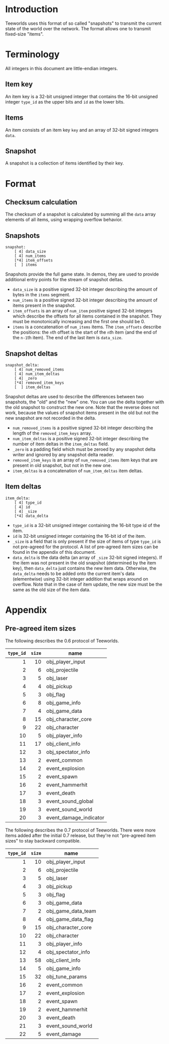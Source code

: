 Introduction
============

Teeworlds uses this format of so called "snapshots" to transmit the current
state of the world over the network. The format allows one to transmit
fixed-size "items".


Terminology
===========

All integers in this document are little-endian integers.


Item key
--------

An item key is a 32-bit unsigned integer that contains the 16-bit unsigned
integer `type_id` as the upper bits and `id` as the lower bits.


Items
-----

An item consists of an item key `key` and an array of 32-bit signed integers
`data`.


Snapshot
--------

A snapshot is a collection of items identified by their key.


Format
======

Checksum calculation
--------------------

The checksum of a snapshot is calculated by summing all the `data` array
elements of all items, using wrapping overflow behavior.


Snapshots
---------

    snapshot:
        [ 4] data_size
        [ 4] num_items
        [*4] item_offsets
        [  ] items

Snapshots provide the full game state. In demos, they are used to provide
additional entry points for the stream of snapshot deltas.

- `data_size` is a positive signed 32-bit integer describing the amount of
bytes in the `items` segment.
- `num_items` is a positive signed 32-bit integer describing the amount of
items present in the snapshot.
- `item_offsets` is an array of `num_item` positive signed 32-bit integers
which describe the offsets for all items contained in the snapshot. They must
be monotonically increasing and the first one should be 0.
- `items` is a concatenation of `num_items` items. The `item_offsets` describe
the positions: the `n`th offset is the start of the `n`th item (and the end of
the `n-1`th item). The end of the last item is `data_size`.


Snapshot deltas
---------------

    snapshot_delta:
        [ 4] num_removed_items
        [ 4] num_item_deltas
        [ 4] _zero
        [*4] removed_item_keys
        [  ] item_deltas

Snapshot deltas are used to describe the differences between two snapshots, the
"old" and the "new" one. You can use the delta together with the old snapshot
to construct the new one. Note that the reverse does not work, because the
values of snapshot items present in the old but not the new snapshot are not
recorded in the delta.

- `num_removed_items` is a positive signed 32-bit integer describing the length
  of the `removed_item_keys` array.
- `num_item_deltas` is a positive signed 32-bit integer describing the number
  of item deltas in the `item_deltas` field.
- `_zero` is a padding field which must be zeroed by any snapshot delta writer
  and ignored by any snapshot delta reader.
- `removed_item_keys` is an array of `num_removed_items` item keys that are
  present in old snapshot, but not in the new one.
- `item_deltas` is a concatenation of `num_item_deltas` item deltas.


Item deltas
-----------

    item_delta:
        [ 4] type_id
        [ 4] id
        [ 4] _size
        [*4] data_delta

- `type_id` is a 32-bit unsigned integer containing the 16-bit type id of the
  item.
- `id` is 32-bit unsigned integer containing the 16-bit id of the item.
- `_size` is a field that is only present if the size of items of type
  `type_id` is not pre-agreed for the protocol. A list of pre-agreed item sizes
  can be found in the appendix of this document.
- `data_delta` is the data delta (an array of `_size` 32-bit signed integers).
  If the item was not present in the old snapshot (determined by the item key),
  then `data_delta` just contains the new item data. Otherwise, the
  `data_delta` needs to be added onto the current item's data (elementwise)
  using 32-bit integer addition that wraps around on overflow. Note that in the
  case of item update, the new size must be the same as the old size of the
  item data.


Appendix
========

Pre-agreed item sizes
---------------------

The following describes the 0.6 protocol of Teeworlds.

| `type_id` | `size` | name                   |
| --------: | -----: | ---------------------- |
|        1  |    10  | obj_player_input       |
|        2  |     6  | obj_projectile         |
|        3  |     5  | obj_laser              |
|        4  |     4  | obj_pickup             |
|        5  |     3  | obj_flag               |
|        6  |     8  | obj_game_info          |
|        7  |     4  | obj_game_data          |
|        8  |    15  | obj_character_core     |
|        9  |    22  | obj_character          |
|       10  |     5  | obj_player_info        |
|       11  |    17  | obj_client_info        |
|       12  |     3  | obj_spectator_info     |
|       13  |     2  | event_common           |
|       14  |     2  | event_explosion        |
|       15  |     2  | event_spawn            |
|       16  |     2  | event_hammerhit        |
|       17  |     3  | event_death            |
|       18  |     3  | event_sound_global     |
|       19  |     3  | event_sound_world      |
|       20  |     3  | event_damage_indicator |

The following describes the 0.7 protocol of Teeworlds.
There were more items added after the initial 0.7 release, but they're not "pre-agreed item sizes" to stay backward compatible.

| `type_id` | `size` | name                   |
| --------: | -----: | ---------------------- |
|        1  |    10  | obj_player_input       |
|        2  |     6  | obj_projectile         |
|        3  |     5  | obj_laser              |
|        4  |     3  | obj_pickup             |
|        5  |     3  | obj_flag               |
|        6  |     3  | obj_game_data          |
|        7  |     2  | obj_game_data_team     |
|        8  |     4  | obj_game_data_flag     |
|        9  |    15  | obj_character_core     |
|       10  |    22  | obj_character          |
|       11  |     3  | obj_player_info        |
|       12  |     4  | obj_spectator_info     |
|       13  |    58  | obj_client_info        |
|       14  |     5  | obj_game_info          |
|       15  |    32  | obj_tune_params        |
|       16  |     2  | event_common           |
|       17  |     2  | event_explosion        |
|       18  |     2  | event_spawn            |
|       19  |     2  | event_hammerhit        |
|       20  |     3  | event_death            |
|       21  |     3  | event_sound_world      |
|       22  |     5  | event_damage           |